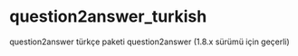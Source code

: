 # question2answer_turkish
question2answer türkçe paketi question2answer (1.8.x sürümü için geçerli)

